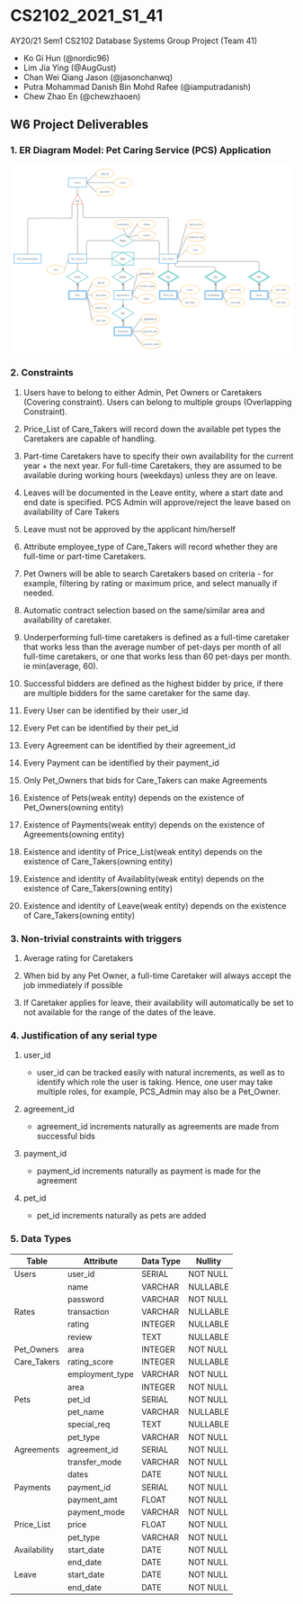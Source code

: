 # CS2102_2021_S1_41
AY20/21 Sem1 CS2102 Database Systems Group Project (Team 41)
* Ko Gi Hun (@nordic96)
* Lim Jia Ying (@AugGust)
* Chan Wei Qiang Jason (@jasonchanwq)
* Putra Mohammad Danish Bin Mohd Rafee (@iamputradanish)
* Chew Zhao En (@chewzhaoen) 
## W6 Project Deliverables
### 1. ER Diagram Model: Pet Caring Service (PCS) Application
![ER Diagram](docs/images/ER_Diagram_Project.jpg)

### 2. Constraints
1. Users have to belong to either Admin, Pet Owners or Caretakers (Covering constraint). Users can belong to multiple groups (Overlapping Constraint).

1. Price_List of Care_Takers will record down the available pet types the Caretakers are capable of handling.

1. Part-time Caretakers have to specify their own availability for the current year + the next year. For full-time Caretakers, they are assumed to be available during working hours (weekdays) unless they are on leave.

1. Leaves will be documented in the Leave entity, where a start date and end date is specified. PCS Admin will approve/reject the leave based on availability of Care Takers

1. Leave must not be approved by the applicant him/herself

1. Attribute employee_type of Care_Takers will record whether they are full-time or part-time Caretakers.

1. Pet Owners will be able to search Caretakers based on criteria - for example, filtering by rating or maximum price, and select manually if needed.

1. Automatic contract selection based on the same/similar area and availability of caretaker.

1. Underperforming full-time caretakers is defined as a full-time caretaker that works less than the average number of pet-days per month of all full-time caretakers, or one that works less than 60 pet-days per month. ie min(average, 60).

1. Successful bidders are defined as the highest bidder by price, if there are multiple bidders for the same caretaker for the same day.


1. Every User can be identified by their user_id

1. Every Pet can be identified by their pet_id

1. Every Agreement can be identified by their agreement_id

1. Every Payment can be identified by their payment_id

1. Only Pet_Owners that bids for Care_Takers can make Agreements

1. Existence of Pets(weak entity) depends on the existence of Pet_Owners(owning entity)

1. Existence of Payments(weak entity) depends on the existence of Agreements(owning entity)

1. Existence and identity of Price_List(weak entity) depends on the existence of Care_Takers(owning entity)

1. Existence and identity of Availablity(weak entity) depends on the existence of Care_Takers(owning entity)

1. Existence and identity of Leave(weak entity) depends on the existence of Care_Takers(owning entity)


### 3. Non-trivial constraints with triggers

1. Average rating for Caretakers

1. When bid by any Pet Owner, a full-time Caretaker will always accept the job immediately if possible

1. If Caretaker applies for leave, their availability will automatically be set to not available for the range of the dates of the leave.

### 4. Justification of any serial type

1. user_id
    * user_id can be tracked easily with natural increments, as well as to identify which role the user is taking. Hence, one user may take multiple roles, for example, PCS_Admin may also be a Pet_Owner.

1. agreement_id
    * agreement_id increments naturally as agreements are made from successful bids

1. payment_id
    * payment_id increments naturally as payment is made for the agreement

1. pet_id
    * pet_id increments naturally as pets are added

### 5. Data Types

| Table        | Attribute       | Data Type | Nullity  |
|--------------|-----------------|-----------|----------|
| Users        | user_id         | SERIAL    | NOT NULL |
|              | name            | VARCHAR   | NULLABLE |
|              | password        | VARCHAR   | NOT NULL |
| Rates        | transaction     | VARCHAR   | NULLABLE |
|              | rating          | INTEGER   | NULLABLE |
|              | review          | TEXT      | NULLABLE |
| Pet_Owners   | area            | INTEGER   | NOT NULL |
| Care_Takers  | rating_score    | INTEGER   | NULLABLE |
|              | employment_type | VARCHAR   | NOT NULL |
|              | area            | INTEGER   | NOT NULL |
| Pets         | pet_id          | SERIAL    | NOT NULL |
|              | pet_name        | VARCHAR   | NULLABLE |
|              | special_req     | TEXT      | NULLABLE |
|              | pet_type        | VARCHAR   | NOT NULL |
| Agreements   | agreement_id    | SERIAL    | NOT NULL |
|              | transfer_mode   | VARCHAR   | NOT NULL |
|              | dates           | DATE      | NOT NULL |
| Payments     | payment_id      | SERIAL    | NOT NULL |
|              | payment_amt     | FLOAT     | NOT NULL |
|              | payment_mode    | VARCHAR   | NOT NULL |
| Price_List   | price           | FLOAT     | NOT NULL |
|              | pet_type        | VARCHAR   | NOT NULL |
| Availability | start_date      | DATE      | NOT NULL |
|              | end_date        | DATE      | NOT NULL |
| Leave        | start_date      | DATE      | NOT NULL |
|              | end_date        | DATE      | NOT NULL |
